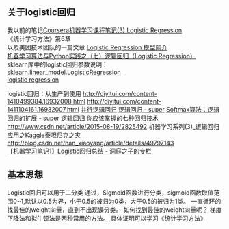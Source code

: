 ## 关于logistic回归
我以前的笔记[Coursera机器学习课程笔记(3) Logistic Regression](http://blog.csdn.net/yew1eb/article/details/48222545)  
《统计学习方法》第6章  
以及美团技术团队的一篇文章 [Logistic Regression 模型简介](http://tech.meituan.com/intro_to_logistic_regression.html)   
[机器学习算法与Python实践之（七）逻辑回归（Logistic Regression）](http://blog.csdn.net/zouxy09/article/details/20319673)  
sklearn库中的logistic回归参数说明：
[sklearn.linear_model.LogisticRegression](http://scikit-learn.org/stable/modules/generated/sklearn.linear_model.LogisticRegression.html#sklearn.linear_model.LogisticRegression)   
[logistic regression](https://en.wikipedia.org/wiki/Logistic_regression)

logistic回归：从生产到使用
http://diyitui.com/content-1410499384.16932008.html
http://diyitui.com/content-1411104161.16932007.html
[并行逻辑回归](http://blog.sina.com.cn/s/blog_6cb8e53d0101oetv.html)
[逻辑回归 - super](http://blog.csdn.net/zc02051126/article/details/8655010)
[Softmax算法：逻辑回归的扩展 - super](http://blog.csdn.net/zc02051126/article/details/9866347)
[逻辑回归](http://blog.csdn.net/pakko/article/details/37878837)
你应该掌握的七种回归技术  http://www.csdn.net/article/2015-08-19/2825492
机器学习系列(3)_逻辑回归应用之Kaggle泰坦尼克之灾 http://blog.csdn.net/han_xiaoyang/article/details/49797143  
[【机器学习笔记1】Logistic回归总结 - 洞庭之子的专栏](http://blog.csdn.net/dongtingzhizi/article/details/15962797)

## 基本思想
Logistic回归可以用于二分类
通过，Sigmoid函数进行分类，sigmoid函数取值范围0~1,默认以0.5为界，小于0.5的被归为0类，大于0.5的被归为1类。
一直循环的找最佳的weight向量，直到不出现误分类。
如何找到最佳的weight向量呢？
梯度下降法和拟牛顿法是两种常用的方法。
具体证明可以学习《统计学习方法》



